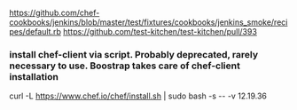 https://github.com/chef-cookbooks/jenkins/blob/master/test/fixtures/cookbooks/jenkins_smoke/recipes/default.rb
https://github.com/test-kitchen/test-kitchen/pull/393

### install chef-client via script. Probably deprecated, rarely necessary to use. Boostrap takes care of chef-client installation
curl -L https://www.chef.io/chef/install.sh | sudo bash -s -- -v 12.19.36
